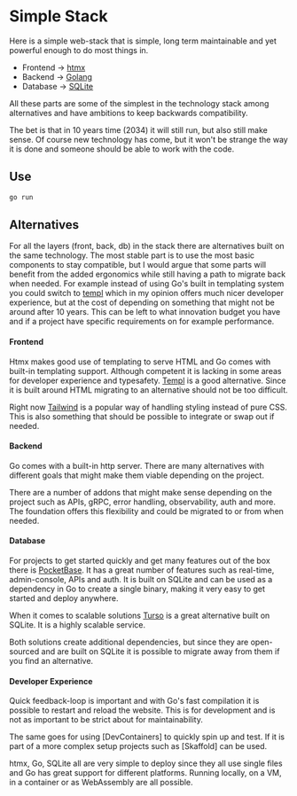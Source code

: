 # Simple Stack
Here is a simple web-stack that is simple, long term maintainable and yet powerful enough to do most things in.

- Frontend -> [htmx](https://htmx.org)
- Backend -> [Golang](https://go.dev)
- Database -> [SQLite](https://www.sqlite.org)

All these parts are some of the simplest in the technology stack among alternatives and have ambitions to keep backwards compatibility.

The bet is that in 10 years time (2034) it will still run, but also still make sense. Of course new technology has come, but it won't be strange the way it is done and someone should be able to work with the code.

## Use
```sh
go run
```

## Alternatives
For all the layers (front, back, db) in the stack there are alternatives built on the same technology. The most stable part is to use the most basic components to stay compatible, but I would argue that some parts will benefit from the added ergonomics while still having a path to migrate back when needed. For example instead of using Go's built in templating system you could switch to [templ]() which in my opinion offers much nicer developer experience, but at the cost of depending on something that might not be around after 10 years. This can be left to what innovation budget you have and if a project have specific requirements on for example performance.

#### Frontend
Htmx makes good use of templating to serve HTML and Go comes with built-in templating support. Although competent it is lacking in some areas for developer experience and typesafety. [Templ]() is a good alternative. Since it is built around HTML migrating to an alternative should not be too difficult.

Right now [Tailwind]() is a popular way of handling styling instead of pure CSS. This is also something that should be possible to integrate or swap out if needed.

#### Backend
Go comes with a built-in http server. There are many alternatives with different goals that might make them viable depending on the project.

There are a number of addons that might make sense depending on the project such as APIs, gRPC, error handling, observability, auth and more. The foundation offers this flexibility and could be migrated to or from when needed.

#### Database
For projects to get started quickly and get many features out of the box there is [PocketBase](https://github.com/pocketbase/pocketbase). It has a great number of features such as real-time, admin-console, APIs and auth. It is built on SQLite and can be used as a dependency in Go to create a single binary, making it very easy to get started and deploy anywhere.

When it comes to scalable solutions [Turso](https://github.com/tursodatabase) is a great alternative built on SQLite. It is a highly scalable service.

Both solutions create additional dependencies, but since they are open-sourced and are built on SQLite it is possible to migrate away from them if you find an alternative.

#### Developer Experience
Quick feedback-loop is important and with Go's fast compilation it is possible to restart and reload the website. This is for development and is not as important to be strict about for maintainability. 

The same goes for using [DevContainers] to quickly spin up and test. If it is part of a more complex setup projects such as [Skaffold] can be used.

htmx, Go, SQLite all are very simple to deploy since they all use single files and Go has great support for different platforms. Running locally, on a VM, in a container or as WebAssembly are all possible.
